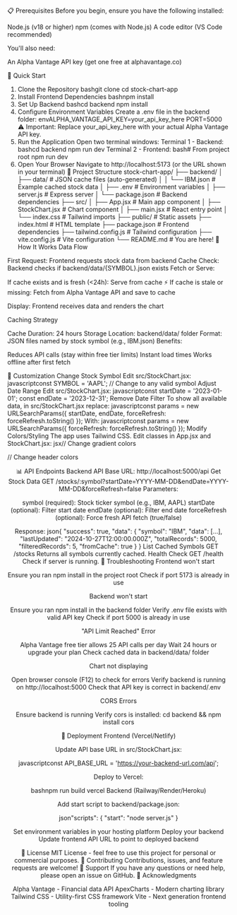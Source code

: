 📋 Prerequisites
Before you begin, ensure you have the following installed:

Node.js (v18 or higher)
npm (comes with Node.js)
A code editor (VS Code recommended)

You'll also need:

An Alpha Vantage API key (get one free at alphavantage.co)

🚀 Quick Start
1. Clone the Repository
bashgit clone <your-repo-url>
cd stock-chart-app
2. Install Frontend Dependencies
bashnpm install
3. Set Up Backend
bashcd backend
npm install
4. Configure Environment Variables
Create a .env file in the backend folder:
envALPHA_VANTAGE_API_KEY=your_api_key_here
PORT=5000
⚠️ Important: Replace your_api_key_here with your actual Alpha Vantage API key.
5. Run the Application
Open two terminal windows:
Terminal 1 - Backend:
bashcd backend
npm run dev
Terminal 2 - Frontend:
bash# From project root
npm run dev
6. Open Your Browser
Navigate to http://localhost:5173 (or the URL shown in your terminal)
📁 Project Structure
stock-chart-app/
├── backend/
│   ├── data/                 # JSON cache files (auto-generated)
│   │   └── IBM.json         # Example cached stock data
│   ├── .env                 # Environment variables
│   ├── server.js            # Express server
│   └── package.json         # Backend dependencies
├── src/
│   ├── App.jsx              # Main app component
│   ├── StockChart.jsx       # Chart component
│   ├── main.jsx             # React entry point
│   └── index.css            # Tailwind imports
├── public/                  # Static assets
├── index.html               # HTML template
├── package.json             # Frontend dependencies
├── tailwind.config.js       # Tailwind configuration
├── vite.config.js           # Vite configuration
└── README.md                # You are here!
🎯 How It Works
Data Flow

First Request: Frontend requests stock data from backend
Cache Check: Backend checks if backend/data/{SYMBOL}.json exists
Fetch or Serve:

If cache exists and is fresh (<24h): Serve from cache ⚡
If cache is stale or missing: Fetch from Alpha Vantage API and save to cache


Display: Frontend receives data and renders the chart

Caching Strategy

Cache Duration: 24 hours
Storage Location: backend/data/ folder
Format: JSON files named by stock symbol (e.g., IBM.json)
Benefits:

Reduces API calls (stay within free tier limits)
Instant load times
Works offline after first fetch



🎨 Customization
Change Stock Symbol
Edit src/StockChart.jsx:
javascriptconst SYMBOL = 'AAPL';  // Change to any valid symbol
Adjust Date Range
Edit src/StockChart.jsx:
javascriptconst startDate = '2023-01-01';
const endDate = '2023-12-31';
Remove Date Filter
To show all available data, in src/StockChart.jsx replace:
javascriptconst params = new URLSearchParams({
  startDate,
  endDate,
  forceRefresh: forceRefresh.toString()
});
With:
javascriptconst params = new URLSearchParams({
  forceRefresh: forceRefresh.toString()
});
Modify Colors/Styling
The app uses Tailwind CSS. Edit classes in App.jsx and StockChart.jsx:
jsx// Change gradient colors
<div className="bg-gradient-to-br from-purple-50 to-pink-100">

// Change header colors
<header className="bg-gradient-to-r from-purple-600 to-pink-600">
📊 API Endpoints
Backend API
Base URL: http://localhost:5000/api
Get Stock Data
GET /stocks/:symbol?startDate=YYYY-MM-DD&endDate=YYYY-MM-DD&forceRefresh=false
Parameters:

symbol (required): Stock ticker symbol (e.g., IBM, AAPL)
startDate (optional): Filter start date
endDate (optional): Filter end date
forceRefresh (optional): Force fresh API fetch (true/false)

Response:
json{
  "success": true,
  "data": {
    "symbol": "IBM",
    "data": [...],
    "lastUpdated": "2024-10-27T12:00:00.000Z",
    "totalRecords": 5000,
    "filteredRecords": 5,
    "fromCache": true
  }
}
List Cached Symbols
GET /stocks
Returns all symbols currently cached.
Health Check
GET /health
Check if server is running.
🔧 Troubleshooting
Frontend won't start

Ensure you ran npm install in the project root
Check if port 5173 is already in use

Backend won't start

Ensure you ran npm install in the backend folder
Verify .env file exists with valid API key
Check if port 5000 is already in use

"API Limit Reached" Error

Alpha Vantage free tier allows 25 API calls per day
Wait 24 hours or upgrade your plan
Check cached data in backend/data/ folder

Chart not displaying

Open browser console (F12) to check for errors
Verify backend is running on http://localhost:5000
Check that API key is correct in backend/.env

CORS Errors

Ensure backend is running
Verify cors is installed: cd backend && npm install cors

🚢 Deployment
Frontend (Vercel/Netlify)

Update API base URL in src/StockChart.jsx:

javascriptconst API_BASE_URL = 'https://your-backend-url.com/api';

Deploy to Vercel:

bashnpm run build
vercel
Backend (Railway/Render/Heroku)

Add start script to backend/package.json:

json"scripts": {
  "start": "node server.js"
}

Set environment variables in your hosting platform
Deploy your backend
Update frontend API URL to point to deployed backend

📝 License
MIT License - feel free to use this project for personal or commercial purposes.
🤝 Contributing
Contributions, issues, and feature requests are welcome!
📧 Support
If you have any questions or need help, please open an issue on GitHub.
🙏 Acknowledgments

Alpha Vantage - Financial data API
ApexCharts - Modern charting library
Tailwind CSS - Utility-first CSS framework
Vite - Next generation frontend tooling